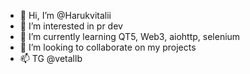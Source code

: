 - 👋 Hi, I’m @Harukvitalii
- 👀 I’m interested in pr dev
- 🌱 I’m currently learning QT5, Web3, aiohttp, selenium
- 💞️ I’m looking to collaborate on my projects
- 📫 TG @vetallb

<!---
Harukvitalii/Harukvitalii is a ✨ special ✨ repository because its `README.md` (this file) appears on your GitHub profile.
You can click the Preview link to take a look at your changes.
--->

